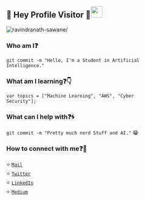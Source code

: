 <!--
### Hi there 👋
**ravindranath-sawane/ravindranath-sawane** is a ✨ _special_ ✨ repository because its `README.md` (this file) appears on your GitHub profile.
-->
## :rainbow: Hey Profile Visitor :eyes:<img src="https://raw.githubusercontent.com/iampavangandhi/iampavangandhi/master/gifs/Hi.gif" width="30px">
<p align="left"> <img src=https://komarev.com/ghpvc/?username=ravindranath-sawane alt=ravindranath-sawane/></p>

### Who am I:question: 
<code>git commit -m "Hello, I'm a Student in Artificial Intelligence."</code>

  
### What am I learning:question::point_down:	
<code>var topics = ["Machine Learning", "AWS", "Cyber Security"];</code>  


### What can I help with:question::cyclone:
<code>git commit -m "Pretty much nerd Stuff and AI."</code> :grin:

### How to connect with me:question::email:
:star: <code>[Mail](mailto:ravisawane9@gmail.com)</code>    
:star: <code>[Twitter](https://twitter.com/ravisawane9)</code>  
:star: <code>[LinkedIn](https://www.linkedin.com/in/ravindranath-sawane-ai/)</code>  
:star: <code>[Medium](https://medium.com/@ravisawane9)</code>  
<!--
## :point_down: Support me here!
<a href="https://www.buymeacoffee.com/chandrikadeb7" target="_blank"><img src="https://www.buymeacoffee.com/assets/img/custom_images/orange_img.png" alt="Buy Me A Coffee" style="height: 41px !important;width: 174px !important;box-shadow: 0px 3px 2px 0px rgba(190, 190, 190, 0.5) !important;-webkit-box-shadow: 0px 3px 2px 0px rgba(190, 190, 190, 0.5) !important;" ></a>

-->
<!--
Here are some ideas to get you started:
- 🔭 I’m currently working on ...
- 🌱 I’m currently learning ...
- 👯 I’m looking to collaborate on ...
- 🤔 I’m looking for help with ...
- 💬 Ask me about ...
- 📫 How to reach me: ...
- 😄 Pronouns: ...
- ⚡ Fun fact: ...
-->
